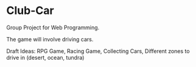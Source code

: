 # Club-Car
Group Project for Web Programming.

The game will involve driving cars.

Draft Ideas: RPG Game,
             Racing Game,
             Collecting Cars,
             Different zones to drive in (desert, ocean, tundra)